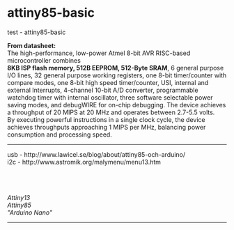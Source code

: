 # attiny85-basic
test - attiny85-basic

<b>From datasheet: </b><br />
The high-performance, low-power Atmel 8-bit AVR RISC-based microcontroller combines<br /> 
<b>8KB ISP flash memory, 512B EEPROM, 512-Byte SRAM</b>, 
6 general purpose I/O lines, 32 general purpose working registers, one 8-bit timer/counter with compare modes, 
one 8-bit high speed timer/counter, USI, internal and external Interrupts, 4-channel 10-bit A/D converter, 
programmable watchdog timer with internal oscillator, three software selectable power saving modes, 
and debugWIRE for on-chip debugging. The device achieves a throughput of 20 MIPS at 20 MHz and operates between 2.7-5.5 volts.<br />
By executing powerful instructions in a single clock cycle, the device achieves throughputs approaching 1 MIPS per MHz, 
balancing power consumption and processing speed.<br />
<hr />
usb - http://www.lawicel.se/blog/about/attiny85-och-arduino/<br />
i2c - http://www.astromik.org/malymenu/menu13.htm<br />
<br />
<br />
<br />


<i>Attiny13<br />
Attiny85<br />
"Arduino Nano"<br />
</i><hr />

